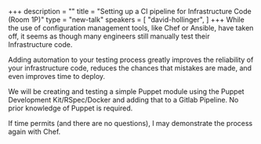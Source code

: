 +++
description = ""
title = "Setting up a CI pipeline for Infrastructure Code (Room 1P)"
type = "new-talk"
speakers = [
        "david-hollinger",
]
+++
While the use of configuration management tools, like Chef or Ansible, have taken off, it seems as though many engineers still manually test their Infrastructure code.

Adding automation to your testing process greatly improves the reliability of your infrastructure code, reduces the chances that mistakes are made, and even improves time to deploy.

We will be creating and testing a simple Puppet module using the Puppet Development Kit/RSpec/Docker and adding that to a Gitlab Pipeline. No prior knowledge of Puppet is required.

If time permits (and there are no questions), I may demonstrate the process again with Chef.